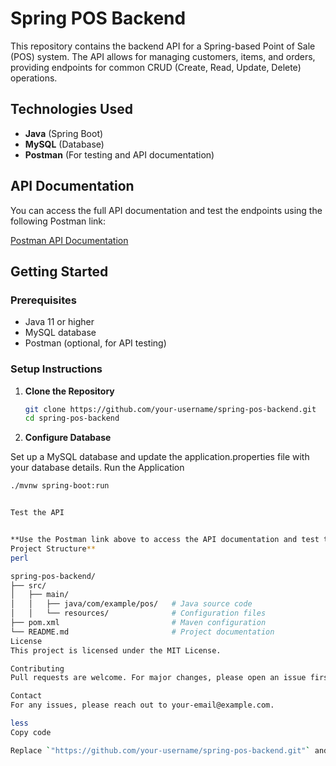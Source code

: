 # Spring POS Backend

This repository contains the backend API for a Spring-based Point of Sale (POS) system. The API allows for managing customers, items, and orders, providing endpoints for common CRUD (Create, Read, Update, Delete) operations.

## Technologies Used
- **Java** (Spring Boot)
- **MySQL** (Database)
- **Postman** (For testing and API documentation)

## API Documentation

You can access the full API documentation and test the endpoints using the following Postman link:

[Postman API Documentation](https://documenter.getpostman.com/view/36300872/2sAXxV4pEL)

## Getting Started

### Prerequisites
- Java 11 or higher
- MySQL database
- Postman (optional, for API testing)

### Setup Instructions

1. **Clone the Repository**
   ```bash
   git clone https://github.com/your-username/spring-pos-backend.git
   cd spring-pos-backend
   
2. **Configure Database**

Set up a MySQL database and update the application.properties file with your database details.
Run the Application

 ```bash
 ./mvnw spring-boot:run

 
Test the API

 
**Use the Postman link above to access the API documentation and test the endpoints.
Project Structure**
perl
 
spring-pos-backend/
├── src/
│   ├── main/
│   │   ├── java/com/example/pos/   # Java source code
│   │   └── resources/              # Configuration files
├── pom.xml                         # Maven configuration
└── README.md                       # Project documentation
License
This project is licensed under the MIT License.

Contributing
Pull requests are welcome. For major changes, please open an issue first to discuss what you would like to change.

Contact
For any issues, please reach out to your-email@example.com.

less
Copy code

Replace `"https://github.com/your-username/spring-pos-backend.git"` and `"your-email@example.com"` with your actual GitHub repository URL and email address. The Postman link in the README directs users to the API documentation where they can test the endpoints directly.





